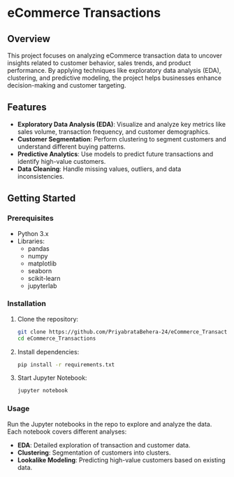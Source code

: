 # eCommerce Transactions

## Overview
This project focuses on analyzing eCommerce transaction data to uncover insights related to customer behavior, sales trends, and product performance. By applying techniques like exploratory data analysis (EDA), clustering, and predictive modeling, the project helps businesses enhance decision-making and customer targeting.

## Features
- **Exploratory Data Analysis (EDA)**: Visualize and analyze key metrics like sales volume, transaction frequency, and customer demographics.
- **Customer Segmentation**: Perform clustering to segment customers and understand different buying patterns.
- **Predictive Analytics**: Use models to predict future transactions and identify high-value customers.
- **Data Cleaning**: Handle missing values, outliers, and data inconsistencies.

## Getting Started

### Prerequisites
- Python 3.x
- Libraries:
  - pandas
  - numpy
  - matplotlib
  - seaborn
  - scikit-learn
  - jupyterlab

### Installation
1. Clone the repository:
    ```bash
    git clone https://github.com/PriyabrataBehera-24/eCommerce_Transactions.git
    cd eCommerce_Transactions
    ```

2. Install dependencies:
    ```bash
    pip install -r requirements.txt
    ```

3. Start Jupyter Notebook:
    ```bash
    jupyter notebook
    ```

### Usage
Run the Jupyter notebooks in the repo to explore and analyze the data. Each notebook covers different analyses:
- **EDA**: Detailed exploration of transaction and customer data.
- **Clustering**: Segmentation of customers into clusters.
- **Lookalike Modeling**: Predicting high-value customers based on existing data.
